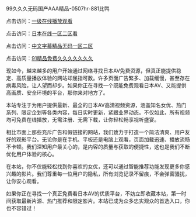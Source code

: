 99久久久无码国产AAA精品-0507hr-881比鸭


点击访问：<a href="https://bered.pages.dev/">一级在线播放观看</a>

点击访问：<a href="https://bsdf-5f5.pages.dev/">日本在线一区二区看</a>

点击访问：<a href="https://vassv.pages.dev/">中文字幕精品无码一区二区</a>

点击访问：<a href="https://fdhf-454.pages.dev/">91精品免费久久久久久久久</a>


现如今，越来越多的用户开始通过网络寻找日本AV免费资源，但真正能提供稳定、高质量播放体验的网站却屈指可数。许多页面广告繁多、加载缓慢，甚至存在病毒风险，让人望而却步。如果你正在寻找一个既能免费观看日本AV、又能提供高画质、安全环境的平台，那你来对地方了。

本站专注于为用户提供最新、最全的日本AV高清视频资源，涵盖知名女优、热门系列、限定企划等各类内容，每日实时更新，紧跟业界动态。不仅如此，所有视频均可免费在线播放，无需注册、无需下载，让你轻松畅享视听盛宴。

相比市面上那些充斥广告和假链接的网站，我们致力于打造一个简洁清爽、用户友好的观影平台。无论你是在手机、平板还是电脑上观看，页面加载迅速、播放流畅不卡顿。我们深知用户最关心的，是内容的质量与获取的便捷性，这也是我们不断优化用户体验的核心。

在本站，你不仅能轻松找到你喜欢的女优，还可以通过智能推荐功能发现更多你感兴趣的影片。我们尊重每一位用户的隐私，所有浏览记录不留痕，不会弹窗骚扰，让你安心观看。

如果你正在寻找一个真正免费看日本AV的优质平台，不妨立即收藏本站，第一时间获取最新片源、热门推荐和限定影片。本站已成为众多忠实观众的首选入口，你也不容错过！

<span style="display:none;">[Canonical link ( https://github.com/vt20250705/212513 ）</span>
